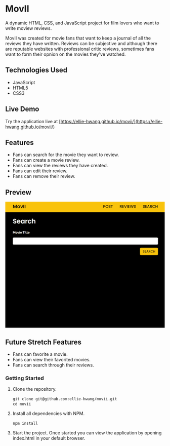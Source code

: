 # MovII

A dynamic HTML, CSS, and JavaScript project for film lovers who want to write moview reviews.

MovII was created for movie fans that want to keep a journal of all the reviews they have written. Reviews can be subjective and although there are reputable websites with professional critic reviews, sometimes fans want to form their opnion on the movies they've watched.

## Technologies Used

- JavaScript
- HTML5
- CSS3

## Live Demo

Try the application live at [https://ellie-hwang.github.io/movii/](https://ellie-hwang.github.io/movii/)

## Features

- Fans can search for the movie they want to review.
- Fans can create a movie review.
- Fans can view the reviews they have created.
- Fans can edit their review.
- Fans can remove their review.

## Preview

![movII](assets/movII.gif)

## Future Stretch Features

- Fans can favorite a movie.
- Fans can view their favorited movies.
- Fans can search through their reviews.

### Getting Started

1. Clone the repository.

    ```shell
    git clone git@github.com:ellie-hwang/movii.git
    cd movii
    ```

1. Install all dependencies with NPM.

    ```shell
    npm install
    ```

1. Start the project. Once started you can view the application by opening index.html in your default browser.
